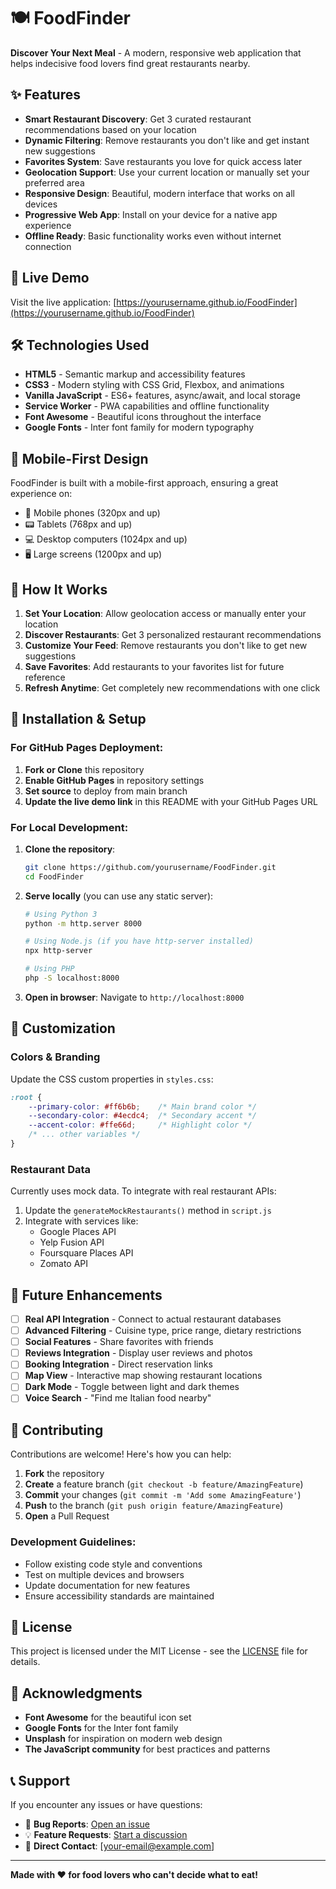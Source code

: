# 🍽️ FoodFinder

**Discover Your Next Meal** - A modern, responsive web application that helps indecisive food lovers find great restaurants nearby.

## ✨ Features

- **Smart Restaurant Discovery**: Get 3 curated restaurant recommendations based on your location
- **Dynamic Filtering**: Remove restaurants you don't like and get instant new suggestions
- **Favorites System**: Save restaurants you love for quick access later
- **Geolocation Support**: Use your current location or manually set your preferred area
- **Responsive Design**: Beautiful, modern interface that works on all devices
- **Progressive Web App**: Install on your device for a native app experience
- **Offline Ready**: Basic functionality works even without internet connection

## 🚀 Live Demo

Visit the live application: [https://yourusername.github.io/FoodFinder](https://yourusername.github.io/FoodFinder)

## 🛠️ Technologies Used

- **HTML5** - Semantic markup and accessibility features
- **CSS3** - Modern styling with CSS Grid, Flexbox, and animations
- **Vanilla JavaScript** - ES6+ features, async/await, and local storage
- **Service Worker** - PWA capabilities and offline functionality
- **Font Awesome** - Beautiful icons throughout the interface
- **Google Fonts** - Inter font family for modern typography

## 📱 Mobile-First Design

FoodFinder is built with a mobile-first approach, ensuring a great experience on:
- 📱 Mobile phones (320px and up)
- 📟 Tablets (768px and up)  
- 💻 Desktop computers (1024px and up)
- 🖥️ Large screens (1200px and up)

## 🎯 How It Works

1. **Set Your Location**: Allow geolocation access or manually enter your location
2. **Discover Restaurants**: Get 3 personalized restaurant recommendations
3. **Customize Your Feed**: Remove restaurants you don't like to get new suggestions
4. **Save Favorites**: Add restaurants to your favorites list for future reference
5. **Refresh Anytime**: Get completely new recommendations with one click

## 🔧 Installation & Setup

### For GitHub Pages Deployment:

1. **Fork or Clone** this repository
2. **Enable GitHub Pages** in repository settings
3. **Set source** to deploy from main branch
4. **Update the live demo link** in this README with your GitHub Pages URL

### For Local Development:

1. **Clone the repository**:
   ```bash
   git clone https://github.com/yourusername/FoodFinder.git
   cd FoodFinder
   ```

2. **Serve locally** (you can use any static server):
   ```bash
   # Using Python 3
   python -m http.server 8000
   
   # Using Node.js (if you have http-server installed)
   npx http-server
   
   # Using PHP
   php -S localhost:8000
   ```

3. **Open in browser**: Navigate to `http://localhost:8000`

## 🎨 Customization

### Colors & Branding
Update the CSS custom properties in `styles.css`:
```css
:root {
    --primary-color: #ff6b6b;    /* Main brand color */
    --secondary-color: #4ecdc4;  /* Secondary accent */
    --accent-color: #ffe66d;     /* Highlight color */
    /* ... other variables */
}
```

### Restaurant Data
Currently uses mock data. To integrate with real restaurant APIs:
1. Update the `generateMockRestaurants()` method in `script.js`
2. Integrate with services like:
   - Google Places API
   - Yelp Fusion API
   - Foursquare Places API
   - Zomato API

## 🌟 Future Enhancements

- [ ] **Real API Integration** - Connect to actual restaurant databases
- [ ] **Advanced Filtering** - Cuisine type, price range, dietary restrictions
- [ ] **Social Features** - Share favorites with friends
- [ ] **Reviews Integration** - Display user reviews and photos
- [ ] **Booking Integration** - Direct reservation links
- [ ] **Map View** - Interactive map showing restaurant locations
- [ ] **Dark Mode** - Toggle between light and dark themes
- [ ] **Voice Search** - "Find me Italian food nearby"

## 🤝 Contributing

Contributions are welcome! Here's how you can help:

1. **Fork** the repository
2. **Create** a feature branch (`git checkout -b feature/AmazingFeature`)
3. **Commit** your changes (`git commit -m 'Add some AmazingFeature'`)
4. **Push** to the branch (`git push origin feature/AmazingFeature`)
5. **Open** a Pull Request

### Development Guidelines:
- Follow existing code style and conventions
- Test on multiple devices and browsers
- Update documentation for new features
- Ensure accessibility standards are maintained

## 📄 License

This project is licensed under the MIT License - see the [LICENSE](LICENSE) file for details.

## 🙏 Acknowledgments

- **Font Awesome** for the beautiful icon set
- **Google Fonts** for the Inter font family
- **Unsplash** for inspiration on modern web design
- **The JavaScript community** for best practices and patterns

## 📞 Support

If you encounter any issues or have questions:
- 🐛 **Bug Reports**: [Open an issue](https://github.com/yourusername/FoodFinder/issues)
- 💡 **Feature Requests**: [Start a discussion](https://github.com/yourusername/FoodFinder/discussions)
- 📧 **Direct Contact**: [your-email@example.com]

---

**Made with ❤️ for food lovers who can't decide what to eat!**